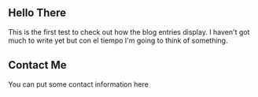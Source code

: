 ## Hello There

This is the first test to check out how the blog entries display.
I haven't got much to write yet but con el tiempo I'm going to think of something.

## Contact Me

You can put some contact information here

[title: first test]: /
[author: Anke]: /